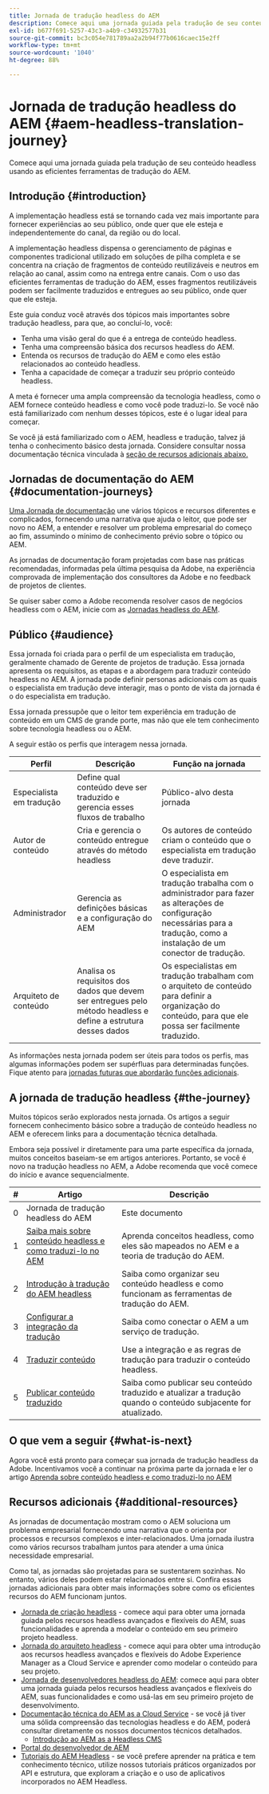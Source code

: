 ```yaml
---
title: Jornada de tradução headless do AEM
description: Comece aqui uma jornada guiada pela tradução de seu conteúdo headless usando as eficientes ferramentas de tradução do AEM.
exl-id: b677f691-5257-43c3-a4b9-c34932577b31
source-git-commit: bc3c054e781789aa2a2b94f77b0616caec15e2ff
workflow-type: tm+mt
source-wordcount: '1040'
ht-degree: 88%

---
```


# Jornada de tradução headless do AEM {#aem-headless-translation-journey}

Comece aqui uma jornada guiada pela tradução de seu conteúdo headless usando as eficientes ferramentas de tradução do AEM.

## Introdução {#introduction}

A implementação headless está se tornando cada vez mais importante para fornecer experiências ao seu público, onde quer que ele esteja e independentemente do canal, da região ou do local.

A implementação headless dispensa o gerenciamento de páginas e componentes tradicional utilizado em soluções de pilha completa e se concentra na criação de fragmentos de conteúdo reutilizáveis e neutros em relação ao canal, assim como na entrega entre canais. Com o uso das eficientes ferramentas de tradução do AEM, esses fragmentos reutilizáveis podem ser facilmente traduzidos e entregues ao seu público, onde quer que ele esteja.

Este guia conduz você através dos tópicos mais importantes sobre tradução headless, para que, ao concluí-lo, você:

* Tenha uma visão geral do que é a entrega de conteúdo headless.
* Tenha uma compreensão básica dos recursos headless do AEM.
* Entenda os recursos de tradução do AEM e como eles estão relacionados ao conteúdo headless.
* Tenha a capacidade de começar a traduzir seu próprio conteúdo headless.

A meta é fornecer uma ampla compreensão da tecnologia headless, como o AEM fornece conteúdo headless e como você pode traduzi-lo. Se você não está familiarizado com nenhum desses tópicos, este é o lugar ideal para começar.

Se você já está familiarizado com o AEM, headless e tradução, talvez já tenha o conhecimento básico desta jornada. Considere consultar nossa documentação técnica vinculada à [seção de recursos adicionais abaixo.](#additional-resources)

## Jornadas de documentação do AEM {#documentation-journeys}

[Uma Jornada de documentação](/help/journey-documentation/documentation-journeys.md) une vários tópicos e recursos diferentes e complicados, fornecendo uma narrativa que ajuda o leitor, que pode ser novo no AEM, a entender e resolver um problema empresarial do começo ao fim, assumindo o mínimo de conhecimento prévio sobre o tópico ou AEM.

As jornadas de documentação foram projetadas com base nas práticas recomendadas, informadas pela última pesquisa da Adobe, na experiência comprovada de implementação dos consultores da Adobe e no feedback de projetos de clientes.

Se quiser saber como a Adobe recomenda resolver casos de negócios headless com o AEM, inicie com as [Jornadas headless do AEM](/help/journey-documentation/documentation-journeys.md).

## Público {#audience}

Essa jornada foi criada para o perfil de um especialista em tradução, geralmente chamado de Gerente de projetos de tradução. Essa jornada apresenta os requisitos, as etapas e a abordagem para traduzir conteúdo headless no AEM. A jornada pode definir personas adicionais com as quais o especialista em tradução deve interagir, mas o ponto de vista da jornada é o do especialista em tradução.

Essa jornada pressupõe que o leitor tem experiência em tradução de conteúdo em um CMS de grande porte, mas não que ele tem conhecimento sobre tecnologia headless ou o AEM.

A seguir estão os perfis que interagem nessa jornada.

| Perfil | Descrição | Função na jornada |
|---|---|---|
| Especialista em tradução | Define qual conteúdo deve ser traduzido e gerencia esses fluxos de trabalho | Público-alvo desta jornada |
| Autor de conteúdo | Cria e gerencia o conteúdo entregue através do método headless | Os autores de conteúdo criam o conteúdo que o especialista em tradução deve traduzir. |
| Administrador | Gerencia as definições básicas e a configuração do AEM | O especialista em tradução trabalha com o administrador para fazer as alterações de configuração necessárias para a tradução, como a instalação de um conector de tradução. |
| Arquiteto de conteúdo | Analisa os requisitos dos dados que devem ser entregues pelo método headless e define a estrutura desses dados | Os especialistas em tradução trabalham com o arquiteto de conteúdo para definir a organização do conteúdo, para que ele possa ser facilmente traduzido. |

As informações nesta jornada podem ser úteis para todos os perfis, mas algumas informações podem ser supérfluas para determinadas funções. Fique atento para [jornadas futuras que abordarão funções adicionais](/help/journey-documentation/documentation-journeys.md#journeys).

## A jornada de tradução headless {#the-journey}

Muitos tópicos serão explorados nesta jornada. Os artigos a seguir fornecem conhecimento básico sobre a tradução de conteúdo headless no AEM e oferecem links para a documentação técnica detalhada.

Embora seja possível ir diretamente para uma parte específica da jornada, muitos conceitos baseiam-se em artigos anteriores. Portanto, se você é novo na tradução headless no AEM, a Adobe recomenda que você comece do início e avance sequencialmente.

| # | Artigo | Descrição |
|---|---|---|
| 0 | Jornada de tradução headless do AEM | Este documento |
| 1 | [Saiba mais sobre conteúdo headless e como traduzi-lo no AEM](learn-about.md) | Aprenda conceitos headless, como eles são mapeados no AEM e a teoria de tradução do AEM. |
| 2 | [Introdução à tradução do AEM headless](getting-started.md) | Saiba como organizar seu conteúdo headless e como funcionam as ferramentas de tradução do AEM. |
| 3 | [Configurar a integração da tradução](configure-connector.md) | Saiba como conectar o AEM a um serviço de tradução. |
| 4 | [Traduzir conteúdo](translate-content.md) | Use a integração e as regras de tradução para traduzir o conteúdo headless. |
| 5 | [Publicar conteúdo traduzido](publish-content.md) | Saiba como publicar seu conteúdo traduzido e atualizar a tradução quando o conteúdo subjacente for atualizado. |

## O que vem a seguir {#what-is-next}

Agora você está pronto para começar sua jornada de tradução headless da Adobe. Incentivamos você a continuar na próxima parte da jornada e ler o artigo [Aprenda sobre conteúdo headless e como traduzi-lo no AEM](learn-about.md)

## Recursos adicionais {#additional-resources}

As jornadas de documentação mostram como o AEM soluciona um problema empresarial fornecendo uma narrativa que o orienta por processos e recursos complexos e inter-relacionados. Uma jornada ilustra como vários recursos trabalham juntos para atender a uma única necessidade empresarial.

Como tal, as jornadas são projetadas para se sustentarem sozinhas. No entanto, vários deles podem estar relacionados entre si. Confira essas jornadas adicionais para obter mais informações sobre como os eficientes recursos do AEM funcionam juntos.

* [Jornada de criação headless](/help/journey-headless/author/overview.md) - comece aqui para obter uma jornada guiada pelos recursos headless avançados e flexíveis do AEM, suas funcionalidades e aprenda a modelar o conteúdo em seu primeiro projeto headless.
* [Jornada do arquiteto headless](/help/journey-headless/architect/overview.md) - comece aqui para obter uma introdução aos recursos headless avançados e flexíveis do Adobe Experience Manager as a Cloud Service e aprender como modelar o conteúdo para seu projeto.
* [Jornada de desenvolvedores headless do AEM](/help/journey-headless/developer/overview.md): comece aqui para obter uma jornada guiada pelos recursos headless avançados e flexíveis do AEM, suas funcionalidades e como usá-las em seu primeiro projeto de desenvolvimento.
* [Documentação técnica do AEM as a Cloud Service](https://experienceleague.adobe.com/docs/experience-manager-cloud-service.html?lang=pt-BR) - se você já tiver uma sólida compreensão das tecnologias headless e do AEM, poderá consultar diretamente os nossos documentos técnicos detalhados.
   * [Introdução ao AEM as a Headless CMS](/help/headless/introduction.md)
* [Portal do desenvolvedor de AEM](https://experienceleague.adobe.com/landing/experience-manager/headless/developer.html?lang=pt-BR)
* [Tutoriais do AEM Headless](https://experienceleague.adobe.com/docs/experience-manager-learn/getting-started-with-aem-headless/overview.html?lang=pt-BR) - se você prefere aprender na prática e tem conhecimento técnico, utilize nossos tutoriais práticos organizados por API e estrutura, que exploram a criação e o uso de aplicativos incorporados no AEM Headless.
